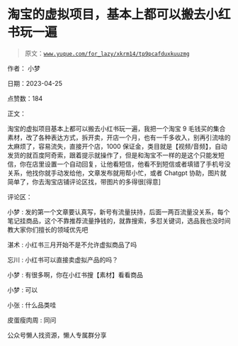 # 淘宝的虚拟项目，基本上都可以搬去小红书玩一遍

> 原文：[`www.yuque.com/for_lazy/xkrm14/tp9pcafduxkuuzmg`](https://www.yuque.com/for_lazy/xkrm14/tp9pcafduxkuuzmg)



作者： 小梦



日期：2023-04-25



点赞数：184



正文：



淘宝的虚拟项目基本上都可以搬去小红书玩一遍，我把一个淘宝 9 毛钱买的集合素材，改了各种表达方式，拆开卖，开店一个月，也有一千多收入，别再引流啥的太麻烦了，容易流失，直接开个店，1000 保证金，类目就是【视频/音频】，自动发货的就百度阿奇索，跟着提示就操作了，但是和淘宝不一样的是这个只能发短信，你在店里设置一个自动回复，让他看短信，他看不到短信或者填错了手机号没关系，他找你就手动发给他，文章发布就用帮小忙，或者 Chatgpt 协助，图片就简单了，你去淘宝店铺评论区找，带图片的多得很[得意]



评论区：



小梦 : 发的第一个文章要认真写，新号有流量扶持，后面一两百流量没关系，每个笔记挂商品，这个不靠推荐流量挣钱的，就靠搜索，多怼关键词，选品我也没时间教大家你们擅长的领域优先吧



湛术 : 小红书三月开始不是不允许虚拟商品了吗



忘川 : 小红书可以直接卖虚拟产品的吗？



小梦 : 有很多啊，你在小红书搜【素材】看看商品



小梦 : 可以



小张 : 什么品类哇



皮蛋瘦肉周 : 同问



公众号懒人找资源，懒人专属群分享


